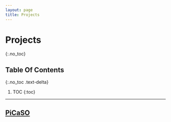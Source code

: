 ```yaml
---
layout: page
title: Projects
---
```


# Projects
{:.no_toc}

## Table Of Contents
{:.no_toc .text-delta}

1. TOC
{:toc}

---
## [PiCaSO](projects/picaso)
